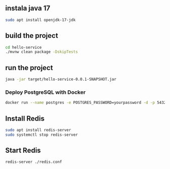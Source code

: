 

## instala java 17
```bash
sudo apt install openjdk-17-jdk
```

## build the project

```bash
cd hello-service
./mvnw clean package -DskipTests
```

## run the project
```bash
java -jar target/hello-service-0.0.1-SNAPSHOT.jar
```

### Deploy PostgreSQL with Docker
```bash
docker run --name postgres -e POSTGRES_PASSWORD=yourpassword -d -p 5432:5432 postgres
```

## Install Redis

```bash
sudo apt install redis-server
sudo systemctl stop redis-server
```

## Start Redis
```bash
redis-server ./redis.conf
```



